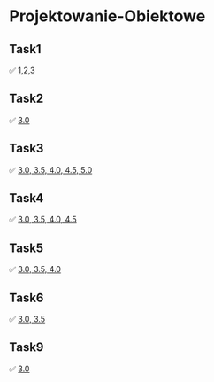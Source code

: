 # Projektowanie-Obiektowe
## Task1
✅ [1,2,3](https://github.com/Pablito123qwe/Projektowanie-Obiektowe/commit/521512d8282273ec93185483caa081728310f3b8)

## Task2
✅ [3.0](https://github.com/Pablito123qwe/Projektowanie-Obiektowe/commit/d2107281510ef58bda11c231527741dd4d255ceb)

## Task3
✅ [3.0, 3.5, 4.0, 4.5, 5.0](https://github.com/Pablito123qwe/Projektowanie-Obiektowe/commit/7080874659c645d7ca57bca9e72ce18985517e06)
 
## Task4
✅ [3.0, 3.5, 4.0, 4.5](https://github.com/Pablito123qwe/Projektowanie-Obiektowe/commit/114ac25ce355752be200ff5ea645fb86df081842)

## Task5
✅ [3.0, 3.5, 4.0](https://github.com/Pablito123qwe/Projektowanie-Obiektowe/commit/48241b6933baa7609801abfc00033ba2e075edb6)

## Task6
✅ [3.0, 3.5](https://github.com/Pablito123qwe/Projektowanie-Obiektowe/commit/6e77d2241e419ca31ab04dab6ba607f0c92212cd)

## Task9
✅ [3.0](https://github.com/Pablito123qwe/Projektowanie-Obiektowe/commit/692fd9a1d0adac1d165be7c515a36b697256fd16)
